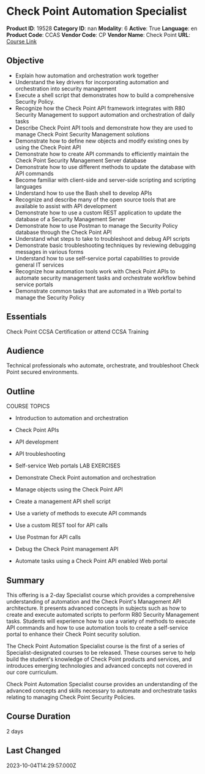 # Check Point Automation Specialist

**Product ID**: 19528
**Category ID**: nan
**Modality**: 6
**Active**: True
**Language**: en
**Product Code**: CCAS
**Vendor Code**: CP
**Vendor Name**: Check Point
**URL**: [Course Link](https://www.fastlaneus.com/course/checkpoint-ccas)

## Objective
- Explain how automation and orchestration work together
- Understand the key drivers for incorporating automation and orchestration into security management
- Execute a shell script that demonstrates how to build a comprehensive Security Policy.
- Recognize how the Check Point API framework integrates with R80 Security Management to support automation and orchestration of daily tasks
- Describe Check Point API tools and demonstrate how they are used to manage Check Point Security Management solutions
- Demonstrate how to define new objects and modify existing ones by using the Check Point API
- Demonstrate how to create API commands to efficiently maintain the Check Point Security Management Server database
- Demonstrate how to use different methods to update the database with API commands
- Become familiar with client-side and server-side scripting and scripting languages
- Understand how to use the Bash shell to develop APIs
- Recognize and describe many of the open source tools that are available to assist with API development
- Demonstrate how to use a custom REST application to update the database of a Security Management Server
- Demonstrate how to use Postman to manage the Security Policy database through the Check Point API
- Understand what steps to take to troubleshoot and debug API scripts
- Demonstrate basic troubleshooting techniques by reviewing debugging messages in various forms
- Understand how to use self-service portal capabilities to provide general IT services
- Recognize how automation tools work with Check Point APIs to automate security management tasks and orchestrate workflow behind service portals
- Demonstrate common tasks that are automated in a Web portal to manage the Security Policy

## Essentials
Check Point CCSA Certification or attend CCSA Training

## Audience
Technical professionals who automate, orchestrate, and troubleshoot Check Point secured environments.

## Outline
COURSE TOPICS



- Introduction to automation and orchestration
- Check Point APIs
- API development
- API troubleshooting
- Self-service Web portals
LAB EXERCISES



- Demonstrate Check Point automation and orchestration
- Manage objects using the Check Point API
- Create a management API shell script
- Use a variety of methods to execute API commands
- Use a custom REST tool for API calls
- Use Postman for API calls
- Debug the Check Point management API
- Automate tasks using a Check Point API enabled Web portal

## Summary
This offering is a 2-day Specialist course which provides a comprehensive understanding of automation and the Check Point's Management API architecture. It presents advanced concepts in subjects such as how to create and execute automated scripts to perform R80 Security Management tasks. Students will experience how to use a variety of methods to execute API commands and how to use automation tools to create a self-service portal to enhance their Check Point security solution.

The Check Point Automation Specialist course is the first of a series of Specialist-designated courses to be released. These courses serve to help build the student's knowledge of Check Point products and services, and introduces emerging technologies and advanced concepts not covered in our core curriculum.

Check Point Automation Specialist course provides an understanding of the advanced concepts and skills necessary to automate and orchestrate tasks relating to managing Check Point Security Policies.

## Course Duration
2 days

## Last Changed
2023-10-04T14:29:57.000Z
